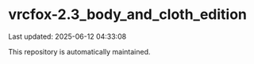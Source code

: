 # vrcfox-2.3_body_and_cloth_edition

Last updated: 2025-06-12 04:33:08

This repository is automatically maintained.
